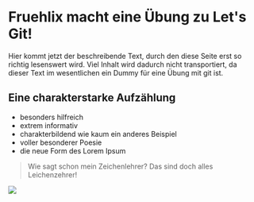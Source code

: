 # Fruehlix macht eine Übung zu Let's Git!

Hier kommt jetzt der beschreibende Text, durch den diese Seite erst
so richtig lesenswert wird. Viel Inhalt wird dadurch nicht transportiert,
da dieser Text im wesentlichen ein Dummy für eine Übung mit git ist.

## Eine charakterstarke Aufzählung

* besonders hilfreich
* extrem informativ
* charakterbildend wie kaum ein anderes Beispiel
* voller besonderer Poesie
* die neue Form des Lorem Ipsum

> Wie sagt schon mein Zeichenlehrer?
> Das sind doch alles Leichenzehrer!

<img src="https://soulmetalaffair.de/ellingen/band1.jpg"/>
